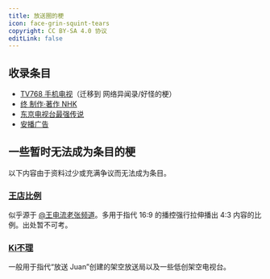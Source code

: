 ```yaml
---
title: 放送圈的梗
icon: face-grin-squint-tears
copyright: CC BY-SA 4.0 协议
editLink: false
---
```


## 收录条目

- [TV768 手机电视](/web-fair/memes/tv768-mobile-tv.md)（迁移到 网络异闻录/好怪的梗）
- [终 制作·著作 NHK](nhk-the-end.md)
- [东京电视台最强传说](tv-tokyo-densetsu.md)
- [安播广告](anbo.md)

## 一些暂时无法成为条目的梗

以下内容由于资料过少或充满争议而无法成为条目。

### [王店比例](https://newlifewiki.miraheze.org/wiki/王店比例)

似乎源于 [@王电流老张频道](https://space.bilibili.com/3480062)。多用于指代 16:9 的播控强行拉伸播出 4:3 内容的比例。出处暂不可考。

### [Ki不理](https://newlifewiki.miraheze.org/wiki/Ki不理)

一般用于指代“放送 Juan”创建的架空放送局以及一些低创架空电视台。

